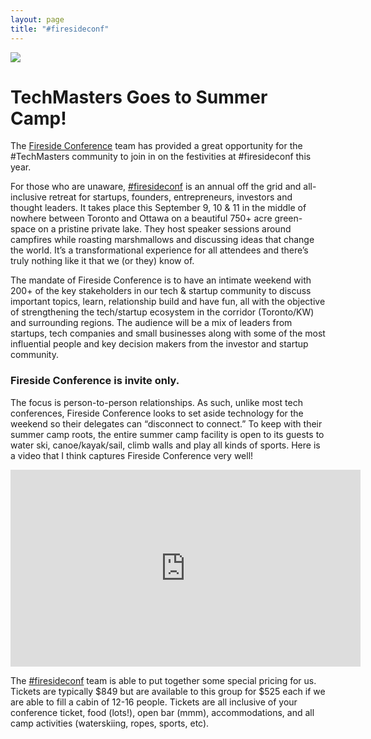 ```yaml
---
layout: page
title: "#firesideconf"
---
```


![](http://www.firesideconf.com/wp-content/uploads/2016/03/fsc_logo_2016@2x.png)

# TechMasters Goes to Summer Camp!

The [Fireside Conference](http://www.firesideconf.com) team has provided a great opportunity for the #TechMasters community to join in on the festivities at #firesideconf this year.

For those who are unaware, [#firesideconf](http://www.firesideconf.com) is an annual off the grid and all-inclusive retreat for startups, founders, entrepreneurs, investors and thought leaders. It takes place this September 9, 10 & 11 in the middle of nowhere between Toronto and Ottawa on a beautiful 750+ acre green-space on a pristine private lake. They host speaker sessions around campfires while roasting marshmallows and discussing ideas that change the world. It’s a transformational experience for all attendees and there’s truly nothing like it that we (or they) know of.

The mandate of Fireside Conference is to have an intimate weekend with 200+ of the key stakeholders in our tech & startup community to discuss important topics, learn, relationship build and have fun, all with the objective of strengthening the tech/startup ecosystem in the corridor (Toronto/KW) and surrounding regions. The audience will be a mix of leaders from startups, tech companies and small businesses along with some of the most influential people and key decision makers from the investor and startup community. 

### Fireside Conference is invite only.

The focus is person-to-person relationships. As such, unlike most tech conferences, Fireside Conference looks to set aside technology for the weekend so their delegates can “disconnect to connect.” 
To keep with their summer camp roots, the entire summer camp facility is open to its guests to water ski, canoe/kayak/sail, climb walls and play all kinds of sports. 
Here is a video that I think captures Fireside Conference very well!

<iframe width="560" height="315" src="https://www.youtube.com/embed/Hck6VhX-KF4" frameborder="0" allowfullscreen></iframe>

The [#firesideconf](http://www.firesideconf.com) team is able to put together some special pricing for us. Tickets are typically $849 but are available to this group for $525 each if we are able to fill a cabin of 12-16 people. Tickets are all inclusive of your conference ticket, food (lots!), open bar (mmm), accommodations, and all camp activities (waterskiing, ropes, sports, etc).
